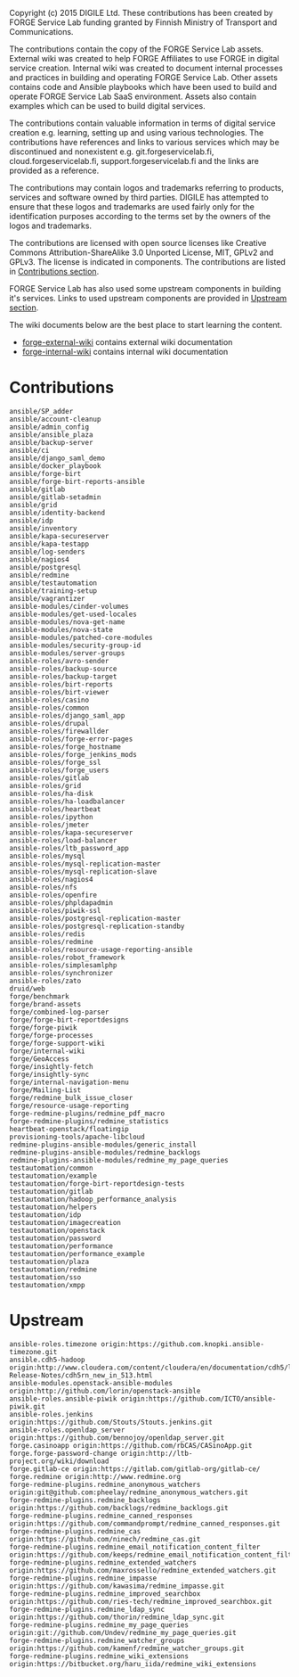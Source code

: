 
Copyright (c) 2015 DIGILE Ltd.
These contributions has been created by FORGE Service Lab funding granted by Finnish Ministry of Transport and Communications.

The contributions contain the copy of the FORGE Service Lab assets. External wiki was created to help FORGE Affiliates to use FORGE in digital service creation. Internal wiki was created to document internal processes and practices in building and operating FORGE Service Lab. Other assets contains code and Ansible playbooks which have been used to build and operate FORGE Service Lab SaaS environment. Assets also contain examples which can be used to build digital services.

The contributions contain valuable information in terms of digital service creation e.g. learning, setting up and using various technologies. The contributions have references and links to various services which may be discontinued and nonexistent e.g. git.forgeservicelab.fi, cloud.forgeservicelab.fi, support.forgeservicelab.fi and the links are provided as a reference.

The contributions may contain logos and trademarks referring to products, services and software owned by third parties. DIGILE has attempted to ensure that these logos and trademarks are used fairly only for the identification purposes according to the terms set by the owners of the logos and trademarks.

The contributions are licensed with open source licenses like Creative Commons Attribution-ShareAlike 3.0 Unported License, MIT, GPLv2 and GPLv3. The license is indicated in components. The contributions are listed in [Contributions section](#contributions).

FORGE Service Lab has also used some upstream components in building it's services. Links to used upstream components are provided in [Upstream section](#upstream).

The wiki documents below are the best place to start learning the content.

- [forge-external-wiki](https://github.com/forgeservicelab/forge.forge-external-wiki) contains external wiki documentation
- [forge-internal-wiki](https://github.com/forgeservicelab/forge.forge-internal-wiki) contains internal wiki documentation


Contributions
========================================

	ansible/SP_adder
	ansible/account-cleanup
	ansible/admin_config
	ansible/ansible_plaza
	ansible/backup-server
	ansible/ci
	ansible/django_saml_demo
	ansible/docker_playbook
	ansible/forge-birt
	ansible/forge-birt-reports-ansible
	ansible/gitlab
	ansible/gitlab-setadmin
	ansible/grid
	ansible/identity-backend
	ansible/idp
	ansible/inventory
	ansible/kapa-secureserver 
	ansible/kapa-testapp
	ansible/log-senders
	ansible/nagios4
	ansible/postgresql
	ansible/redmine
	ansible/testautomation
	ansible/training-setup
	ansible/vagrantizer
	ansible-modules/cinder-volumes
	ansible-modules/get-used-locales
	ansible-modules/nova-get-name
	ansible-modules/nova-state
	ansible-modules/patched-core-modules 
	ansible-modules/security-group-id 
	ansible-modules/server-groups
	ansible-roles/avro-sender
	ansible-roles/backup-source
	ansible-roles/backup-target
	ansible-roles/birt-reports
	ansible-roles/birt-viewer
	ansible-roles/casino
	ansible-roles/common
	ansible-roles/django_saml_app
	ansible-roles/drupal
	ansible-roles/firewallder
	ansible-roles/forge-error-pages
	ansible-roles/forge_hostname
	ansible-roles/forge_jenkins_mods
	ansible-roles/forge_ssl
	ansible-roles/forge_users
	ansible-roles/gitlab
	ansible-roles/grid
	ansible-roles/ha-disk
	ansible-roles/ha-loadbalancer
	ansible-roles/heartbeat
	ansible-roles/ipython
	ansible-roles/jmeter
	ansible-roles/kapa-secureserver
	ansible-roles/load-balancer
	ansible-roles/ltb_password_app
	ansible-roles/mysql
	ansible-roles/mysql-replication-master
	ansible-roles/mysql-replication-slave
	ansible-roles/nagios4
	ansible-roles/nfs
	ansible-roles/openfire
	ansible-roles/phpldapadmin
	ansible-roles/piwik-ssl
	ansible-roles/postgresql-replication-master
	ansible-roles/postgresql-replication-standby
	ansible-roles/redis
	ansible-roles/redmine
	ansible-roles/resource-usage-reporting-ansible
	ansible-roles/robot_framework
	ansible-roles/simplesamlphp
	ansible-roles/synchronizer
	ansible-roles/zato
	druid/web
	forge/benchmark
	forge/brand-assets
	forge/combined-log-parser
	forge/forge-birt-reportdesigns
	forge/forge-piwik
	forge/forge-processes
	forge/forge-support-wiki
	forge/internal-wiki
	forge/GeoAccess
	forge/insightly-fetch
	forge/insightly-sync
	forge/internal-navigation-menu
	forge/Mailing-List
	forge/redmine_bulk_issue_closer
	forge/resource-usage-reporting
	forge-redmine-plugins/redmine_pdf_macro
	forge-redmine-plugins/redmine_statistics
	heartbeat-openstack/floatingip
	provisioning-tools/apache-libcloud
	redmine-plugins-ansible-modules/generic_install
	redmine-plugins-ansible-modules/redmine_backlogs
	redmine-plugins-ansible-modules/redmine_my_page_queries
	testautomation/common
	testautomation/example
	testautomation/forge-birt-reportdesign-tests
	testautomation/gitlab
	testautomation/hadoop_performance_analysis
	testautomation/helpers
	testautomation/idp
	testautomation/imagecreation
	testautomation/openstack
	testautomation/password
	testautomation/performance
	testautomation/performance_example
	testautomation/plaza
	testautomation/redmine
	testautomation/sso
	testautomation/xmpp

Upstream
========================================

	ansible-roles.timezone origin:https://github.com.knopki.ansible-timezone.git
	ansible.cdh5-hadoop origin:http://www.cloudera.com/content/cloudera/en/documentation/cdh5/latest/CDH5-Release-Notes/cdh5rn_new_in_513.html
	ansible-modules.openstack-ansible-modules origin:http://github.com/lorin/openstack-ansible
	ansible-roles.ansible-piwik origin:https://github.com/ICTO/ansible-piwik.git
	ansible-roles.jenkins origin:https://github.com/Stouts/Stouts.jenkins.git
	ansible-roles.openldap_server origin:https://github.com/bennojoy/openldap_server.git
	forge.casinoapp origin:https://github.com/rbCAS/CASinoApp.git
	forge.forge-password-change origin:http://ltb-project.org/wiki/download
	forge.gitlab-ce origin:https://gitlab.com/gitlab-org/gitlab-ce/
	forge.redmine origin:http://www.redmine.org
	forge-redmine-plugins.redmine_anonymous_watchers origin:git@github.com:pheelay/redmine_anonymous_watchers.git
	forge-redmine-plugins.redmine_backlogs origin:https://github.com/backlogs/redmine_backlogs.git
	forge-redmine-plugins.redmine_canned_responses origin:https://github.com/commandprompt/redmine_canned_responses.git
	forge-redmine-plugins.redmine_cas origin:https://github.com/ninech/redmine_cas.git
	forge-redmine-plugins.redmine_email_notification_content_filter origin:https://github.com/keeps/redmine_email_notification_content_filter.git
	forge-redmine-plugins.redmine_extended_watchers origin:https://github.com/maxrossello/redmine_extended_watchers.git
	forge-redmine-plugins.redmine_impasse origin:https://github.com/kawasima/redmine_impasse.git
	forge-redmine-plugins.redmine_improved_searchbox origin:https://github.com/ries-tech/redmine_improved_searchbox.git
	forge-redmine-plugins.redmine_ldap_sync origin:https://github.com/thorin/redmine_ldap_sync.git
	forge-redmine-plugins.redmine_my_page_queries origin:git://github.com/Undev/redmine_my_page_queries.git
	forge-redmine-plugins.redmine_watcher_groups origin:https://github.com/kamenf/redmine_watcher_groups.git
	forge-redmine-plugins.redmine_wiki_extensions origin:https://bitbucket.org/haru_iida/redmine_wiki_extensions

